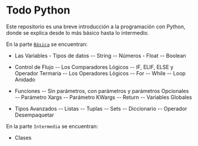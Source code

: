 # Todo Python

Este repositorio es una breve introducción a la programación con Python, donde se explica desde lo más básico hasta lo intermedio.

En la parte [`Básica`][basico] se encuentran:
- Las Variables - Tipos de datos
-- String
-- Números - Float
-- Boolean

- Control de Flujo
-- Los Comparadores Lógicos
-- IF, ELIF, ELSE y Operador Termaria
-- Los Operadores Lógicos
-- For
-- While
-- Loop Anidado

- Funciones
-- Sin parámetros, con parámetros y parámetros Opcionales
-- Parámetro Xargs
-- Parámetro KWargs
-- Return
-- Variables Globales

- Tipos Avanzados
-- Listas
-- Tuplas
-- Sets
-- Diccionario
-- Operador Desempaquetar

En la parte `Intermedia` se encuentran:
- Clases


[//]: # (Enlaces a la documentación)

[basico]: <https://github.com/YeltsinBL/Todo_Python/tree/master/Basico>